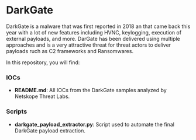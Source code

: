 # DarkGate

DarkGate is a malware that was first reported in 2018 an that came back this year with a lot of new features including HVNC, keylogging, execution of external payloads, and more. DarGate has been delivered using multiple approaches and is a very attractive threat for threat actors to deliver payloads ruch as C2 frameworks and Ransomwares.

In this repository, you will find:

### IOCs
* **README.md**: All IOCs from the DarkGate samples analyzed by Netskope Threat Labs.

### Scripts
* **darkgate_payload_extractor.py**: Script used to automate the final DarkGate payload extraction.